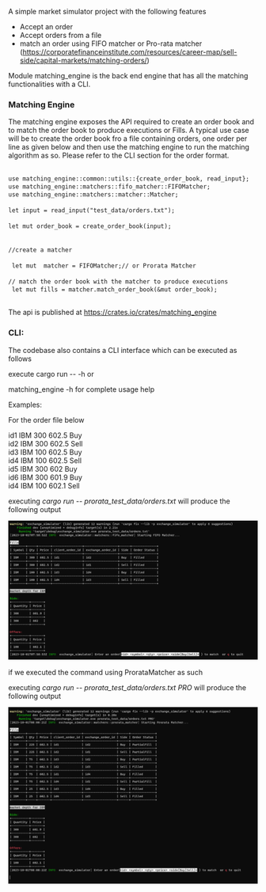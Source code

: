 
A simple market simulator project with the following features

* Accept an order
* Accept orders from a file
* match an order using FIFO matcher or Pro-rata
  matcher (https://corporatefinanceinstitute.com/resources/career-map/sell-side/capital-markets/matching-orders/)

Module matching_engine is the back end engine that has all the matching functionalities with a CLI.

<H3>Matching Engine </H3>

The matching engine exposes the API required to create an order book and  to match the order book to produce executions or Fills. A typical use case will be to create the order book fro a file containing orders, one order per line as given below and then use the matching engine to run the matching algorithm as so. Please refer to the CLI section for the order format.
<pre>
<code>
use matching_engine::common::utils::{create_order_book, read_input};
use matching_engine::matchers::fifo_matcher::FIFOMatcher;
use matching_engine::matchers::matcher::Matcher;

let input = read_input("test_data/orders.txt");<br>
let mut order_book = create_order_book(input);<br>

//create a matcher<br>
 let mut  matcher = FIFOMatcher;// or Prorata Matcher
 
// match the order book with the matcher to produce executions
 let mut fills = matcher.match_order_book(&mut order_book);
</code>
</pre>

The api is published  at https://crates.io/crates/matching_engine

<h3>CLI:</h3>

The codebase also contains a CLI interface which can be executed as follows

execute cargo run -- -h or <br>

matching_engine -h for complete usage help

Examples:

For the order file below

id1 IBM 300 602.5 Buy<br>
id2 IBM 300 602.5 Sell<br>
id3 IBM 100 602.5 Buy<br>
id4 IBM 100 602.5 Sell<br>
id5 IBM 300 602 Buy<br>
id6 IBM 300 601.9 Buy<br>
id4 IBM 100 602.1 Sell<br>

executing <i> cargo run -- prorata_test_data/orders.txt</i> will produce the following output<br>

<p><img src="images/fifo.png"/> </p>

if we executed the command using ProrataMatcher as such

executing <i> cargo run -- prorata_test_data/orders.txt PRO </i> will produce the following output<br>

<p><img src="images/prorata.png?raw=true"/> </p>











